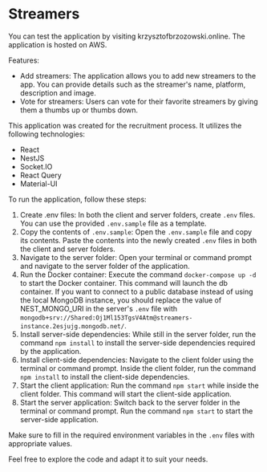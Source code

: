 # Streamers

You can test the application by visiting krzysztofbrzozowski.online. The application is hosted on AWS.


Features:
- Add streamers: The application allows you to add new streamers to the app. You can provide details such as the streamer's name, platform, description and image.
- Vote for streamers: Users can vote for their favorite streamers by giving them a thumbs up or thumbs down.


This application was created for the recruitment process. It utilizes the following technologies:

- React
- NestJS
- Socket.IO
- React Query
- Material-UI



To run the application, follow these steps:

1. Create .env files: In both the client and server folders, create `.env` files. You can use the provided `.env.sample` file as a template.
2. Copy the contents of `.env.sample`: Open the `.env.sample` file and copy its contents. Paste the contents into the newly created `.env` files in both the client and server folders.
3. Navigate to the server folder: Open your terminal or command prompt and navigate to the server folder of the application.
4. Run the Docker container: Execute the command `docker-compose up -d` to start the Docker container. This command will launch the db container. If you want to connect to a public database instead of using the local MongoDB instance, you should replace the value of NEST_MONGO_URI in the server's `.env` file with `mongodb+srv://Shared:Oj1Ml153TgsV4Atm@streamers-instance.2esjujg.mongodb.net/`.
5. Install server-side dependencies: While still in the server folder, run the command `npm install` to install the server-side dependencies required by the application.
6. Install client-side dependencies: Navigate to the client folder using the terminal or command prompt. Inside the client folder, run the command `npm install` to install the client-side dependencies.
7. Start the client application: Run the command `npm start` while inside the client folder. This command will start the client-side application.
8. Start the server application: Switch back to the server folder in the terminal or command prompt. Run the command `npm start` to start the server-side application.


Make sure to fill in the required environment variables in the `.env` files with appropriate values.




Feel free to explore the code and adapt it to suit your needs.
